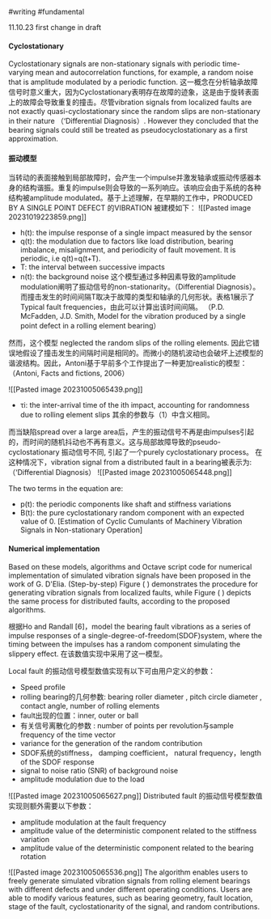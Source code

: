 #writing #fundamental 

11.10.23 first change in draft  
#### Cyclostationary
Cyclostationary signals are non-stationary signals with periodic time-varying mean and autocorrelation functions, for example, a random noise that is amplitude modulated by a periodic function. 这一概念在分析轴承故障信号时意义重大，因为Cyclostationary表明存在故障的迹象，这是由于旋转表面上的故障会导致重复的撞击。尽管vibration signals from localized faults are not exactly quasi-cyclostationary since the random slips are non-stationary in their nature （‘Differential Diagnosis）. However they concluded that the bearing signals could still be treated as pseudocyclostationary as a first approximation.
#### 振动模型
当转动的表面接触到局部故障时，会产生一个impulse并激发轴承或振动传感器本身的结构谐振。重复的impulse则会导致的一系列响应。该响应会由于系统的各种结构被amplitude modulated。基于上述理解，在早期的工作中，PRODUCED BY A SINGLE POINT DEFECT 的VIBRATION 被建模如下：
![[Pasted image 20231019223859.png]]
- h(t): the impulse response of a single impact measured by the sensor
- q(t): the modulation due to factors like load distribution, bearing imbalance, misalignment, and periodicity of fault movement. It is periodic, i.e q(t)=q(t+T).
- T: the interval between successive impacts
- n(t): the background noise
这个模型通过多种因素导致的amplitude modulation阐明了振动信号的non-stationarity。（Differential Diagnosis）。而撞击发生的时间间隔T取决于故障的类型和轴承的几何形状。表格1展示了Typical fault frequencies，由此可以计算出该时间间隔。 （P.D. McFadden, J.D. Smith, Model for the vibration produced by a single point defect in a rolling element bearing）

然而，这个模型 neglected the random slips of the rolling elements. 因此它错误地假设了撞击发生的间隔时间是相同的。而微小的随机波动也会破坏上述模型的谐波结构。因此，Antoni基于早前多个工作提出了一种更加realistic的模型：（Antoni, Facts and fictions, 2006）


![[Pasted image 20231005065439.png]]

- τi: the inter-arrival time of the ith impact, accounting for randomness due to rolling element slips
其余的参数与（1）中含义相同。

而当缺陷spread over a large area后，产生的振动信号不再是由impulses引起的，而时间的随机抖动也不再有意义。这与局部故障导致的pseudo-cyclostationary 振动信号不同, 引起了一个purely cyclostationary process。
在这种情况下，vibration signal from a distributed fault in a bearing被表示为:  （‘Differential Diagnosis）
![[Pasted image 20231005065448.png]]

The two terms in the equation are: 
- p(t): the periodic components like shaft and stiffness variations
- B(t): the pure cyclostationary random component with an expected value of 0. [Estimation of Cyclic Cumulants of Machinery Vibration Signals in Non-stationary Operation]
#### Numerical implementation
Based on these models, algorithms and Octave script code for numerical implementation of simulated vibration signals have been proposed in the work of G. D'Elia.  (Step-by-step) Figure ( ) demonstrates the procedure for generating vibration signals from localized faults, while Figure ( ) depicts the same process for distributed faults, according to the proposed algorithms.

根据Ho and Randall [6]，model the bearing fault vibrations as a series of impulse responses of a single-degree-of-freedom(SDOF)system, where the timing between the impulses has a random component simulating the slippery effect. 在该数值实现中采用了这一模型。

Local fault 的振动信号模型数值实现有以下可由用户定义的参数：
- Speed profile
- rolling bearing的几何参数: bearing roller diameter , pitch circle diameter , contact angle, number of rolling elements 
- fault出现的位置：inner, outer or ball 
- 有关信号离散化的参数 : number of points per revolution与sample frequency of the time vector
- variance for the generation of the random contribution
- SDOF系统的stiffness， damping coefficient， natural frequency，length of the SDOF response
- signal to noise ratio (SNR) of background noise
- amplitude modulation due to the load

![[Pasted image 20231005065627.png]]
Distributed fault 的振动信号模型数值实现则额外需要以下参数：
- amplitude modulation at the fault frequency
- amplitude value of the deterministic component related to the stiffness variation
- amplitude value of the deterministic component related to the bearing rotation

![[Pasted image 20231005065536.png]]
The algorithm enables users to freely generate simulated vibration signals from rolling element bearings with different defects and under different operating conditions. Users are able to modify various features, such as bearing geometry, fault location, stage of the fault, cyclostationarity of the signal, and random contributions.
